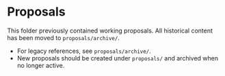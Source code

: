 # Proposals

This folder previously contained working proposals. All historical content has been moved to `proposals/archive/`.

- For legacy references, see `proposals/archive/`.
- New proposals should be created under `proposals/` and archived when no longer active.
